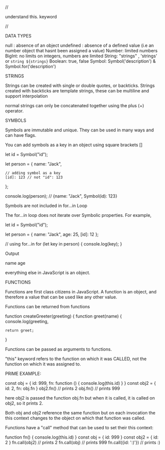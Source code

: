 //

understand this. keyword

//

DATA TYPES

null : absence of an object
undefined : absence of a defined
            value (i.e an
            number object that hasnt
            been assigned a value)
Number: limited numbers
BigInt: no limits on integers,
        numbers are limited
String: "strings" , 'strings' or
        `string ${strings}`
Boolean: true, false
Symbol: Symbol('description')
        & Symbol.for('description')


STRINGS


Strings can be created with single
or double quotes, or
backticks. Strings created with
backticks are template
strings, these can be multiline
and support interpolation

normal strings can only
be concatenated together using the
plus (+) operator.


SYMBOLS

Symbols are immutable and unique. 
They can be used in
many ways and can have flags.

You can add symbols as a key in an
object using square brackets []


let id = Symbol("id");

let person = {
    name: "Jack",

    // adding symbol as a key
    [id]: 123 // not "id": 123
};

console.log(person); // {name: "Jack",
Symbol(id): 123}


Symbols are not included in for...in Loop

The for...in loop does not iterate
over Symbolic properties. For example,

let id = Symbol("id");

let person = {
    name: "Jack",
    age: 25,
    [id]: 12
};

// using for...in
for (let key in person) {
    console.log(key);
}

Output

name
age






everything else in JavaScript is an object.















FUNCTIONS

Functions are first class citizens
in JavaScript.
A function is an object, and therefore
a value that can be used like any
other value.


Functions can be returned from functions

function createGreeter(greeting)
{
    function greet(name)
    {
        console.log(greeting, 

    return greet;
}

Functions can be passed as arguments
to functions.


"this" keyword refers to the function
on which it was CALLED, not the 
function on which it was assigned to.

PRIME EXAMPLE:


const obj = { id: 999, fn: function ()
            { console.log(this.id) } }
const obj2 = { id: 2, fn: obj.fn }
obj2.fn() // prints 2
obj.fn() // prints 999

here obj2 is passed the function obj.fn
but when it is called, it is called
on obj2, so it prints 2.


Both obj and obj2 reference the same
function but on each invocation the
this context changes to the object
on which that function was called.


Functions have a "call" method that
can be used
to set their this context:

function fn() { console.log(this.id) }
const obj = { id: 999 }
const obj2 = { id: 2 }
fn.call(obj2) // prints 2
fn.call(obj) // prints 999
fn.call({id: ':)'}) // prints :)

